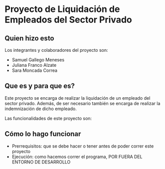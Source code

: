# Proyecto de Liquidación de Empleados del Sector Privado

## Quien hizo esto

Los integrantes y colaboradores del proyecto son:

- Samuel Gallego Meneses
- Juliana Franco Alzate
- Sara Moncada Correa

## Que es y para que es?

Este proyecto se encarga de realizar la liquidación de un empleado del sector privado. Además, de ser necesario también se encarga de realizar la indemnización de dicho empleado.

Las funcionalidades de este proyecto son:

## Cómo lo hago funcionar 

- Prerrequisitos: que se debe hacer o tener antes de poder correr este proyecto
- Ejecución: como hacemos correr el programa, POR FUERA DEL ENTORNO DE DESARROLLO